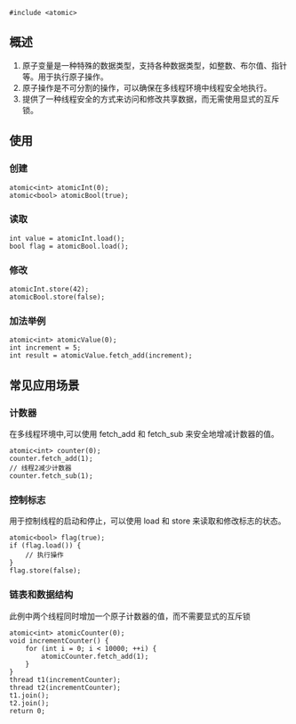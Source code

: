 `#include <atomic>`
## 概述
1. 原子变量是一种特殊的数据类型，支持各种数据类型，如整数、布尔值、指针等。用于执行原子操作。
2. 原子操作是不可分割的操作，可以确保在多线程环境中线程安全地执行。
3. 提供了一种线程安全的方式来访问和修改共享数据，而无需使用显式的互斥锁。
## 使用
### 创建
```
atomic<int> atomicInt(0);
atomic<bool> atomicBool(true);
```
### 读取
```
int value = atomicInt.load();
bool flag = atomicBool.load();
```
### 修改
```
atomicInt.store(42);
atomicBool.store(false);
```
### 加法举例
```
atomic<int> atomicValue(0);
int increment = 5;
int result = atomicValue.fetch_add(increment);
```
## 常见应用场景
### 计数器
在多线程环境中,可以使用 fetch_add 和 fetch_sub 来安全地增减计数器的值。
```
atomic<int> counter(0);
counter.fetch_add(1);
// 线程2减少计数器
counter.fetch_sub(1);
```
### 控制标志
用于控制线程的启动和停止，可以使用 load 和 store 来读取和修改标志的状态。
```
atomic<bool> flag(true);
if (flag.load()) {
    // 执行操作
}
flag.store(false);
```
### 链表和数据结构
此例中两个线程同时增加一个原子计数器的值，而不需要显式的互斥锁
```
atomic<int> atomicCounter(0);
void incrementCounter() {
    for (int i = 0; i < 10000; ++i) {
        atomicCounter.fetch_add(1);
    }
}
thread t1(incrementCounter);
thread t2(incrementCounter);
t1.join();
t2.join();
return 0;
```